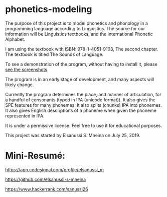 # phonetics-modeling

The purpose of this project is to model phonetics and phonology in a programming
language according to Linguistics. The source for our information
will be Linguistics textbooks,
and the International Phonetic Alphabet.

I am using the textbook with ISBN: 978-1-4051-9103, The
second chapter. The textbook is titled The Sounds of Language.

To see a demonstration of the program, without having to install it, please [see the screenshots](https://github.com/elsanussi-s-mneina/phonetics-modeling/wiki/screenshots).

The program is in an early stage of development, and many aspects will likely change.

Currently the program determines the place, and manner of articulation,
for a handful of consonants (typed in IPA (unicode format)).
It also gives the SPE features for many phonemes.
It also splits (chunks) IPA into phonemes.
It also gives English descriptions of a phoneme when given the phoneme represented in IPA.




It is under a permissive license.
Feel free to use it for educational purposes.

This project was started by Elsanussi S. Mneina on July 25, 2019.


# Mini-Resumé:
https://app.codesignal.com/profile/elsanussi_m

https://github.com/elsanussi-s-mneina

https://www.hackerrank.com/sanussi26

